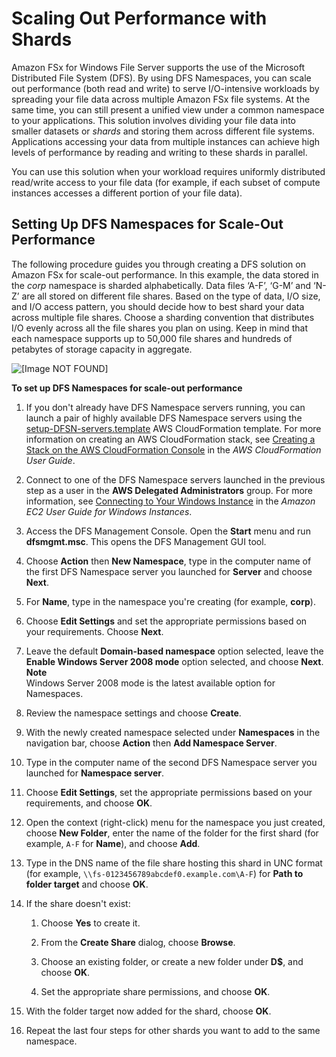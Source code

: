 # Scaling Out Performance with Shards<a name="scale-out-performance"></a>

Amazon FSx for Windows File Server supports the use of the Microsoft Distributed File System \(DFS\)\. By using DFS Namespaces, you can scale out performance \(both read and write\) to serve I/O\-intensive workloads by spreading your file data across multiple Amazon FSx file systems\. At the same time, you can still present a unified view under a common namespace to your applications\. This solution involves dividing your file data into smaller datasets or *shards* and storing them across different file systems\. Applications accessing your data from multiple instances can achieve high levels of performance by reading and writing to these shards in parallel\.

You can use this solution when your workload requires uniformly distributed read/write access to your file data \(for example, if each subset of compute instances accesses a different portion of your file data\)\.

## Setting Up DFS Namespaces for Scale\-Out Performance<a name="fsx-scaleout-performance"></a>

The following procedure guides you through creating a DFS solution on Amazon FSx for scale\-out performance\. In this example, the data stored in the *corp* namespace is sharded alphabetically\. Data files ‘A\-F’, ‘G\-M’ and ‘N\-Z’ are all stored on different file shares\. Based on the type of data, I/O size, and I/O access pattern, you should decide how to best shard your data across multiple file shares\. Choose a sharding convention that distributes I/O evenly across all the file shares you plan on using\. Keep in mind that each namespace supports up to 50,000 file shares and hundreds of petabytes of storage capacity in aggregate\.

![\[Image NOT FOUND\]](http://docs.aws.amazon.com/fsx/latest/WindowsGuide/images/FSx-scale-out-performance.png)

**To set up DFS Namespaces for scale\-out performance**

1. If you don't already have DFS Namespace servers running, you can launch a pair of highly available DFS Namespace servers using the [setup\-DFSN\-servers\.template](https://s3.amazonaws.com/solution-references/fsx/dfs/setup-DFSN-servers.template) AWS CloudFormation template\. For more information on creating an AWS CloudFormation stack, see [Creating a Stack on the AWS CloudFormation Console](https://docs.aws.amazon.com/AWSCloudFormation/latest/UserGuide/cfn-console-create-stack.html) in the *AWS CloudFormation User Guide*\.

1. Connect to one of the DFS Namespace servers launched in the previous step as a user in the **AWS Delegated Administrators** group\. For more information, see [Connecting to Your Windows Instance](https://docs.aws.amazon.com/AWSEC2/latest/WindowsGuide/connecting_to_windows_instance.html) in the *Amazon EC2 User Guide for Windows Instances*\.

1. Access the DFS Management Console\. Open the **Start** menu and run **dfsmgmt\.msc**\. This opens the DFS Management GUI tool\.

1. Choose **Action** then **New Namespace**, type in the computer name of the first DFS Namespace server you launched for **Server** and choose **Next**\.

1. For **Name**, type in the namespace you're creating \(for example, **corp**\)\.

1. Choose **Edit Settings** and set the appropriate permissions based on your requirements\. Choose **Next**\.

1. Leave the default **Domain\-based namespace** option selected, leave the **Enable Windows Server 2008 mode** option selected, and choose **Next**\.
**Note**  
Windows Server 2008 mode is the latest available option for Namespaces\.

1. Review the namespace settings and choose **Create**\.

1. With the newly created namespace selected under **Namespaces** in the navigation bar, choose **Action** then **Add Namespace Server**\.

1. Type in the computer name of the second DFS Namespace server you launched for **Namespace server**\.

1. Choose **Edit Settings**, set the appropriate permissions based on your requirements, and choose **OK**\.

1. Open the context \(right\-click\) menu for the namespace you just created, choose **New Folder**, enter the name of the folder for the first shard \(for example, `A-F` for **Name**\), and choose **Add**\.

1. Type in the DNS name of the file share hosting this shard in UNC format \(for example, `\\fs-0123456789abcdef0.example.com\A-F`\) for **Path to folder target** and choose **OK**\.

1. If the share doesn't exist:

   1. Choose **Yes** to create it\.

   1. From the **Create Share** dialog, choose **Browse**\.

   1. Choose an existing folder, or create a new folder under **D$**, and choose **OK**\.

   1. Set the appropriate share permissions, and choose **OK**\.

1. With the folder target now added for the shard, choose **OK**\.

1. Repeat the last four steps for other shards you want to add to the same namespace\.
